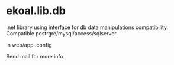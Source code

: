 # ekoal.lib.db

.net library using interface for db data manipulations compatibility.
Compatible postrgre/mysql/access/sqlserver

in web/app .config
<appSettings>
<add key="db.type" value="mySql"/>
<add key="db.connectionString" value="Server=localhost;Port=3306;Database=[dbname];Uid=[userid];Pwd=[userpass];Protocol=TCP;Compress=true;Pooling=true;Min Pool Size=0;Max Pool Size=100;Connection Lifetime=0"/>
<appSettings>

Send mail for more info
